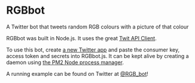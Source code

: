 # RGBbot
A Twitter bot that tweets random RGB colours with a picture of that colour

RGBbot was built in Node.js. It uses the great [Twit API Client](https://github.com/ttezel/twit).

To use this bot, create [a new Twitter app](http://apps.twitter.com) and paste the consumer key, access token and secrets into RGBbot.js.
It can be kept alive by creating a daemon using [the PM2 Node process manager](https://github.com/Unitech/pm2).

A running example can be found on Twitter at [@RGB_bot](http://www.twitter.com/rgb_bot)!
